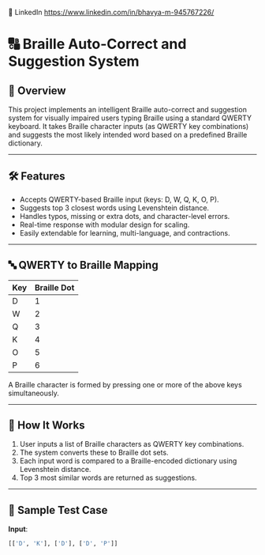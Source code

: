 📌 LinkedIn https://www.linkedin.com/in/bhavya-m-945767226/

# 🔠 Braille Auto-Correct and Suggestion System

## 📌 Overview

This project implements an intelligent Braille auto-correct and suggestion system for visually impaired users typing Braille using a standard QWERTY keyboard. It takes Braille character inputs (as QWERTY key combinations) and suggests the most likely intended word based on a predefined Braille dictionary.

---

## 🛠️ Features

- Accepts QWERTY-based Braille input (keys: D, W, Q, K, O, P).
- Suggests top 3 closest words using Levenshtein distance.
- Handles typos, missing or extra dots, and character-level errors.
- Real-time response with modular design for scaling.
- Easily extendable for learning, multi-language, and contractions.

---

## 🔤 QWERTY to Braille Mapping

| Key | Braille Dot |
|-----|--------------|
| D   | 1            |
| W   | 2            |
| Q   | 3            |
| K   | 4            |
| O   | 5            |
| P   | 6            |

A Braille character is formed by pressing one or more of the above keys simultaneously.

---

## 🚀 How It Works

1. User inputs a list of Braille characters as QWERTY key combinations.
2. The system converts these to Braille dot sets.
3. Each input word is compared to a Braille-encoded dictionary using Levenshtein distance.
4. Top 3 most similar words are returned as suggestions.

---

## 🧪 Sample Test Case

**Input**:  
```python
[['D', 'K'], ['D'], ['D', 'P']]
